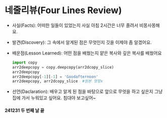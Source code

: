 # 네줄리뷰(Four Lines Review)
- 사실(Facts): 어떠한 일들이 있었는지
    사실 아침 2시간은 너무 졸려서 비몽사몽해요.

- 발견(Discovery): 그 속에서 알게된 점은 무엇인지
    깃을 이제야 좀 알겠어요.

- 배운점(Lesson Learned): 어떤 점을 배웠는지
    얕은 복사와 깊은 복사를 배웠어요

    ```python
    import copy
    arr2deepcopy = copy.deepcopy(arr2dcopy_slice)
    arr2deepcopy
    arr2deepcopy[-1][-1] = 'Goodafternoon'
    arr2deepcopy, arr2dcopy_slice  #원본 영향x  
    ```

- 선언(Daclaration): 배우고 알게 된 점을 바탕으로 앞으로 무엇을 하고 싶은지
    그냥 집에 가서 누워있고 싶어요.
    침대야 보고싶어~

#### 241231 두 번째 날 끝